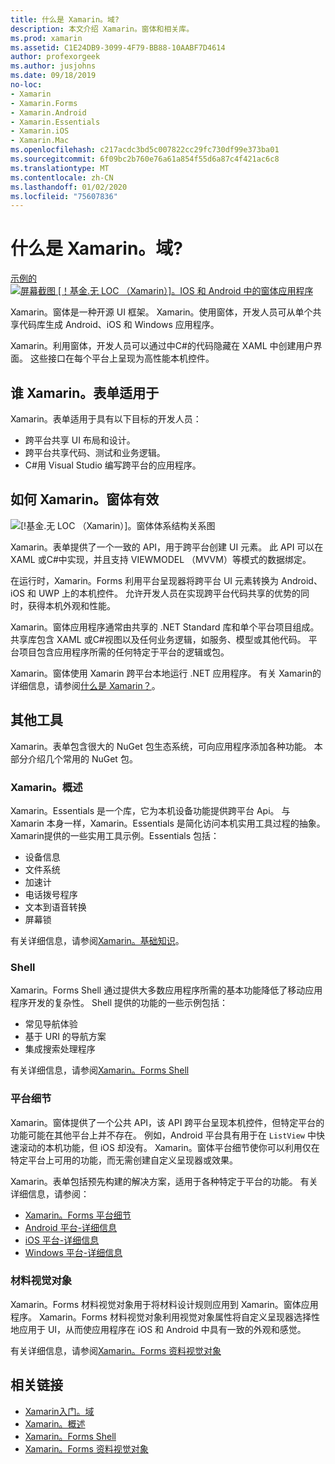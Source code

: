 ```yaml
---
title: 什么是 Xamarin。域?
description: 本文介绍 Xamarin。窗体和相关库。
ms.prod: xamarin
ms.assetid: C1E24DB9-3099-4F79-BB88-10AABF7D4614
author: profexorgeek
ms.author: jusjohns
ms.date: 09/18/2019
no-loc:
- Xamarin
- Xamarin.Forms
- Xamarin.Android
- Xamarin.Essentials
- Xamarin.iOS
- Xamarin.Mac
ms.openlocfilehash: c217acdc3bd5c007822cc29fc730df99e373ba01
ms.sourcegitcommit: 6f09bc2b760e76a61a854f55d6a87c4f421ac6c8
ms.translationtype: MT
ms.contentlocale: zh-CN
ms.lasthandoff: 01/02/2020
ms.locfileid: "75607836"
---
```

# <a name="what-is-opno-locxamarinforms"></a>什么是 Xamarin。域?

[示例的 ![屏幕截图 [！基金.无 LOC （Xamarin）]。IOS 和 Android 中的窗体应用程序](what-is-xamarin-forms-images/xamarin-forms-app-cropped.png)](what-is-xamarin-forms-images/xamarin-forms-app.png#lightbox)

Xamarin。窗体是一种开源 UI 框架。 Xamarin。使用窗体，开发人员可从单个共享代码库生成 Android、iOS 和 Windows 应用程序。

Xamarin。利用窗体，开发人员可以通过中C#的代码隐藏在 XAML 中创建用户界面。 这些接口在每个平台上呈现为高性能本机控件。

## <a name="who-opno-locxamarinforms-is-for"></a>谁 Xamarin。表单适用于

Xamarin。表单适用于具有以下目标的开发人员：

- 跨平台共享 UI 布局和设计。
- 跨平台共享代码、测试和业务逻辑。
- C#用 Visual Studio 编写跨平台的应用程序。

## <a name="how-opno-locxamarinforms-works"></a>如何 Xamarin。窗体有效

![[!基金.无 LOC （Xamarin）]。窗体体系结构关系图](what-is-xamarin-forms-images/xamarin-forms-architecture.png)

Xamarin。表单提供了一个一致的 API，用于跨平台创建 UI 元素。 此 API 可以在 XAML 或C#中实现，并且支持 VIEWMODEL （MVVM）等模式的数据绑定。

在运行时，Xamarin。Forms 利用平台呈现器将跨平台 UI 元素转换为 Android、iOS 和 UWP 上的本机控件。 允许开发人员在实现跨平台代码共享的优势的同时，获得本机外观和性能。

Xamarin。窗体应用程序通常由共享的 .NET Standard 库和单个平台项目组成。 共享库包含 XAML 或C#视图以及任何业务逻辑，如服务、模型或其他代码。 平台项目包含应用程序所需的任何特定于平台的逻辑或包。

Xamarin。窗体使用 Xamarin 跨平台本地运行 .NET 应用程序。 有关 Xamarin的详细信息，请参阅[什么是 Xamarin？](~/get-started/what-is-xamarin.md)。

## <a name="additional-tools"></a>其他工具

Xamarin。表单包含很大的 NuGet 包生态系统，可向应用程序添加各种功能。 本部分介绍几个常用的 NuGet 包。

### <a name="opno-locxamarinessentials"></a>Xamarin。概述

Xamarin。Essentials 是一个库，它为本机设备功能提供跨平台 Api。 与 Xamarin 本身一样，Xamarin。Essentials 是简化访问本机实用工具过程的抽象。 Xamarin提供的一些实用工具示例。Essentials 包括：

- 设备信息
- 文件系统
- 加速计
- 电话拨号程序
- 文本到语音转换
- 屏幕锁

有关详细信息，请参阅[Xamarin。基础知识](~/essentials/index.md)。

### <a name="shell"></a>Shell

Xamarin。Forms Shell 通过提供大多数应用程序所需的基本功能降低了移动应用程序开发的复杂性。 Shell 提供的功能的一些示例包括：

- 常见导航体验
- 基于 URI 的导航方案
- 集成搜索处理程序

有关详细信息，请参阅[Xamarin。Forms Shell](~/xamarin-forms/app-fundamentals/shell/index.md)

### <a name="platform-specifics"></a>平台细节

Xamarin。窗体提供了一个公共 API，该 API 跨平台呈现本机控件，但特定平台的功能可能在其他平台上并不存在。 例如，Android 平台具有用于在 `ListView` 中快速滚动的本机功能，但 iOS 却没有。 Xamarin。窗体平台细节使你可以利用仅在特定平台上可用的功能，而无需创建自定义呈现器或效果。

Xamarin。表单包括预先构建的解决方案，适用于各种特定于平台的功能。 有关详细信息，请参阅：

- [Xamarin。Forms 平台细节](~/xamarin-forms/platform/platform-specifics/index.md)
- [Android 平台-详细信息](~/xamarin-forms/platform/android/index.md)
- [iOS 平台-详细信息](~/xamarin-forms/platform/ios/index.md)
- [Windows 平台-详细信息](~/xamarin-forms/platform/windows/index.md)

### <a name="material-visual"></a>材料视觉对象

Xamarin。Forms 材料视觉对象用于将材料设计规则应用到 Xamarin。窗体应用程序。 Xamarin。Forms 材料视觉对象利用视觉对象属性将自定义呈现器选择性地应用于 UI，从而使应用程序在 iOS 和 Android 中具有一致的外观和感觉。

有关详细信息，请参阅[Xamarin。Forms 资料视觉对象](~/xamarin-forms/user-interface/visual/material-visual.md)

## <a name="related-links"></a>相关链接

- [Xamarin入门。域](~/xamarin-forms/index.yml)
- [Xamarin。概述](~/essentials/index.md)
- [Xamarin。Forms Shell](~/xamarin-forms/app-fundamentals/shell/index.md)
- [Xamarin。Forms 资料视觉对象](~/xamarin-forms/user-interface/visual/material-visual.md)
